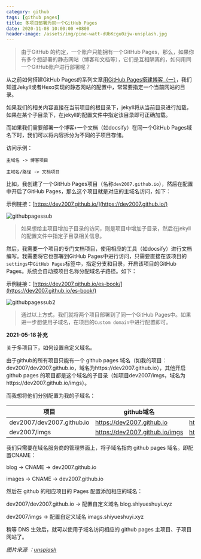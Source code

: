```yaml
---
category: github
tags: [github pages]
title: 多项目部署为同一个GitHub Pages
date: 2020-11-08 10:00:00 +0800
header-image: /assets/img/pine-watt-dUbKcgu0zjw-unsplash.jpg
---
```


> 由于GitHub 的约定，一个账户只能拥有一个GitHub Pages，那么，如果你有多个想部署的静态网站（博客和文档等），它们是互相隔离的，如何用同一个GitHub账户进行部署呢？

从之前如何搭建GitHub Pages的系列文章[用GitHub Pages搭建博客（一）](/create-github-pages)，我们知道Jekyll或者Hexo实现的静态网站的配置中，常常要指定一个当前网站的目录。

<!-- more -->

如果我们的相关内容直接在当前项目的根目录下，jekyll将从当前目录进行加载，如果在某个子目录下，在jekyll的配置文件中指定该目录即可正确加载。

而如果我们需要部署一个博客`+`一个文档（如docsify）在同一个GitHub Pages域名下时，我们可以将内容拆分为不同的子项目存储。

访问示例：

```text
主域名 -> 博客项目

主域名/路径 -> 文档项目
```

比如，我创建了一个GitHub Pages项目（名称`dev2007.github.io`），然后在配置中开启了GitHub Pages，那么这个项目就是对应的主域名访问，如下：

示例链接：[https://dev2007.github.io/](https://dev2007.github.io/)

![githubpagessub](/assets/img/githubpages/sub1.jpg)

> 如果想给主项目增加子目录的访问，则是项目中增加子目录，然后在jekyll的配置文件中指定子目录相关信息。

然后，我需要一个项目的专门文档项目，使用相应的工具（如docsify）进行文档编写。我需要将它也部署到GitHub Pages中进行访问，只需要直接在该项目的`settings`中`GitHub Pages`标签中，指定分支和目录，开启该项目的GitHub Pages。系统会自动按项目名称分配域名子路径。如下：

示例链接：[https://dev2007.github.io/es-book/](https://dev2007.github.io/es-book/)

![githubpagessub2](/assets/img/githubpages/sub2.jpg)

> 通过以上方式，我们就将两个项目部署到了同一个GitHub Pages中。如果进一步想使用子域名，在项目的`Custom domain`中进行配置即可。

**2021-05-18 补充**

关于多项目下，如何设置自定义域名。

由于github的所有项目只能有一个 github pages 域名（如我的项目：dev2007/dev2007.github.io，域名为https://dev2007.github.io），其他开启 github pages 的项目都是这个域名的子目录（如项目dev2007/imgs，域名为https://dev2007.github.io/imgs）。

而我想将他们分别配置为我的子域名：

|项目|github域名|自定义域名|
|--|--|--|
|dev2007/dev2007.github.io |https://dev2007.github.io| https://blog.shiyueshuyi.xyz|
|dev2007/imgs |https://dev2007.github.io/imgs | https://images.shiyueshuyi.xyz|

我们只需要在域名服务商的管理界面上，将子域名指向 github pages 域名。即配置CNAME：

blog -> CNAME -> dev2007.github.io

images -> CNAME -> dev2007.github.io

然后在 github 的相应项目的 Pages 配置添加相应的域名：

dev2007/dev2007.github.io -> 配置自定义域名 blog.shiyueshuyi.xyz

dev2007/imgs -> 配置自定义域名 imags.shiyueshuyi.xyz

稍等 DNS 生效后，就可以使用子域名访问相应的 github pages 主项目、子项目网站了。

*图片来源 ：[unsplash](https://unsplash.com)*
